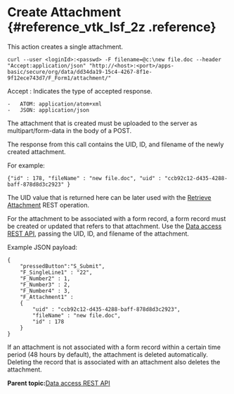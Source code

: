 # Create Attachment {#reference_vtk_lsf_2z .reference}

This action creates a single attachment.

```
curl --user <loginId>:<passwd> -F filename=@c:\new file.doc --header "Accept:application/json" "http://<host>:<port>/apps-basic/secure/org/data/dd34da19-15c4-4267-8f1e-9f12ece743d7/F_Form1/attachment/"
```

Accept
:   Indicates the type of accepted response.

    -   ATOM: application/atom+xml
    -   JSON: application/json

The attachment that is created must be uploaded to the server as multipart/form-data in the body of a POST.

The response from this call contains the UID, ID, and filename of the newly created attachment.

For example:

`{"id" : 178, "fileName" : "new file.doc", "uid" : "ccb92c12-d435-4288-baff-878d8d3c2923" }`

The UID value that is returned here can be later used with the [Retrieve Attachment](ref_data_rest_api_retrieve_attachment.md) REST operation.

For the attachment to be associated with a form record, a form record must be created or updated that refers to that attachment. Use the [Data access REST API](ref_data_access_rest_api.md), passing the UID, ID, and filename of the attachment.

Example JSON payload:

```
{
	"pressedButton":"S_Submit",
	"F_SingleLine1" : "22",
	"F_Number2" : 1,
	"F_Number3" : 2,
	"F_Number4" : 3,
	"F_Attachment1" :
	{
		"uid" : "ccb92c12-d435-4288-baff-878d8d3c2923",
		"fileName" : "new file.doc",
		"id" : 178
	}
}
```

If an attachment is not associated with a form record within a certain time period \(48 hours by default\), the attachment is deleted automatically. Deleting the record that is associated with an attachment also deletes the attachment.

**Parent topic:**[Data access REST API](ref_data_access_rest_api.md)


